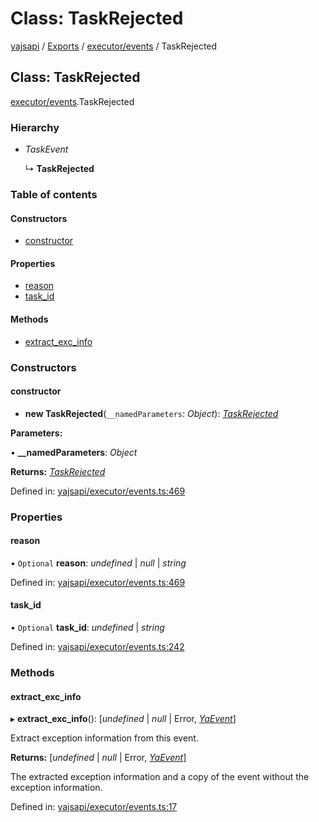 # Class: TaskRejected

[yajsapi](../yajsapi.md) / [Exports](../modules/) / [executor/events](../modules/executor_events.md) / TaskRejected

## Class: TaskRejected

[executor/events](../modules/executor_events.md).TaskRejected

### Hierarchy

* _TaskEvent_

  ↳ **TaskRejected**

### Table of contents

#### Constructors

* [constructor](executor_events.taskrejected.md#constructor)

#### Properties

* [reason](executor_events.taskrejected.md#reason)
* [task\_id](executor_events.taskrejected.md#task_id)

#### Methods

* [extract\_exc\_info](executor_events.taskrejected.md#extract_exc_info)

### Constructors

#### constructor

* **new TaskRejected**\(`__namedParameters`: _Object_\): [_TaskRejected_](executor_events.taskrejected.md)

**Parameters:**

• **\_\_namedParameters**: _Object_

**Returns:** [_TaskRejected_](executor_events.taskrejected.md)

Defined in: [yajsapi/executor/events.ts:469](https://github.com/golemfactory/yajsapi/blob/289a25a/yajsapi/executor/events.ts#L469)

### Properties

#### reason

• `Optional` **reason**: _undefined_ \| _null_ \| _string_

Defined in: [yajsapi/executor/events.ts:469](https://github.com/golemfactory/yajsapi/blob/289a25a/yajsapi/executor/events.ts#L469)

#### task\_id

• `Optional` **task\_id**: _undefined_ \| _string_

Defined in: [yajsapi/executor/events.ts:242](https://github.com/golemfactory/yajsapi/blob/289a25a/yajsapi/executor/events.ts#L242)

### Methods

#### extract\_exc\_info

▸ **extract\_exc\_info**\(\): \[_undefined_ \| _null_ \| Error, [_YaEvent_](executor_events.yaevent.md)\]

Extract exception information from this event.

**Returns:** \[_undefined_ \| _null_ \| Error, [_YaEvent_](executor_events.yaevent.md)\]

The extracted exception information and a copy of the event without the exception information.

Defined in: [yajsapi/executor/events.ts:17](https://github.com/golemfactory/yajsapi/blob/289a25a/yajsapi/executor/events.ts#L17)


